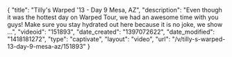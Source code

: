{
    "title": "Tilly's Warped '13 - Day 9 Mesa, AZ",
    "description": "Even though it was the hottest day on Warped Tour, we had an awesome time with you guys! Make sure you stay hydrated out here because it is no joke, we show ...",
    "videoid": "151893",
    "date_created": "1397072622",
    "date_modified": "1418181272",
    "type": "captivate",
    "layout": "video",
    "url": "\/v\/tilly-s-warped-13-day-9-mesa-az\/151893"
}